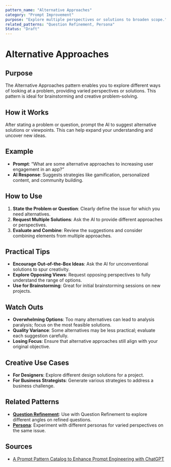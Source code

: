 ```yaml
---
pattern_name: "Alternative Approaches"
category: "Prompt Improvement"
purpose: "Explore multiple perspectives or solutions to broaden scope."
related_patterns: "Question Refinement, Persona"
Status: "Draft"
---
```


# Alternative Approaches

## Purpose
The Alternative Approaches pattern enables you to explore different ways of looking at a problem, providing varied perspectives or solutions. This pattern is ideal for brainstorming and creative problem-solving.

## How it Works
After stating a problem or question, prompt the AI to suggest alternative solutions or viewpoints. This can help expand your understanding and uncover new ideas.

## Example
- **Prompt**: “What are some alternative approaches to increasing user engagement in an app?”
- **AI Response**: Suggests strategies like gamification, personalized content, and community building.

## How to Use
1. **State the Problem or Question**: Clearly define the issue for which you need alternatives.
2. **Request Multiple Solutions**: Ask the AI to provide different approaches or perspectives.
3. **Evaluate and Combine**: Review the suggestions and consider combining elements from multiple approaches.

## Practical Tips
- **Encourage Out-of-the-Box Ideas**: Ask the AI for unconventional solutions to spur creativity.
- **Explore Opposing Views**: Request opposing perspectives to fully understand the range of options.
- **Use for Brainstorming**: Great for initial brainstorming sessions on new projects.

## Watch Outs
- **Overwhelming Options**: Too many alternatives can lead to analysis paralysis; focus on the most feasible solutions.
- **Quality Variance**: Some alternatives may be less practical; evaluate each suggestion carefully.
- **Losing Focus**: Ensure that alternative approaches still align with your original objective.

## Creative Use Cases
- **For Designers**: Explore different design solutions for a project.
- **For Business Strategists**: Generate various strategies to address a business challenge.

## Related Patterns
- **[Question Refinement](question-refinement.md)**: Use with Question Refinement to explore different angles on refined questions.
- **[Persona](persona.md)**: Experiment with different personas for varied perspectives on the same issue.

## Sources
- [A Prompt Pattern Catalog to Enhance Prompt Engineering with ChatGPT](https://arxiv.org/pdf/2302.11382)